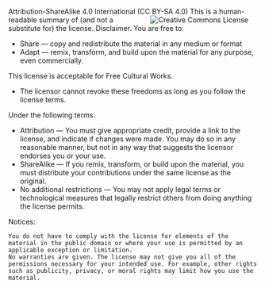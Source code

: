 

Attribution-ShareAlike 4.0 International (CC BY-SA 4.0)<a rel="license" href="http://creativecommons.org/licenses/by-sa/4.0/"><img alt="Creative Commons License" align="right" hspace="20" style="border-width:0" src="https://i.creativecommons.org/l/by-sa/4.0/88x31.png" /></a>
This is a human-readable summary of (and not a substitute for) the license. Disclaimer.
You are free to:

* Share — copy and redistribute the material in any medium or format
* Adapt — remix, transform, and build upon the material for any purpose, even commercially.

This license is acceptable for Free Cultural Works.

* The licensor cannot revoke these freedoms as long as you follow the license terms.

Under the following terms:

* Attribution — You must give appropriate credit, provide a link to the license, and indicate if changes were made. You may do so in any reasonable manner, but not in any way that suggests the licensor endorses you or your use.
* ShareAlike — If you remix, transform, or build upon the material, you must distribute your contributions under the same license as the original.
* No additional restrictions — You may not apply legal terms or technological measures that legally restrict others from doing anything the license permits.

Notices:

    You do not have to comply with the license for elements of the material in the public domain or where your use is permitted by an applicable exception or limitation.
    No warranties are given. The license may not give you all of the permissions necessary for your intended use. For example, other rights such as publicity, privacy, or moral rights may limit how you use the material.
